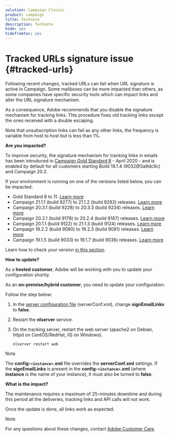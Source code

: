 ```yaml
---
solution: Campaign Classic
product: campaign
title: Technote
description: Technote
hide: yes
hidefromtoc: yes
---
```

# Tracked URLs signature issue {#tracked-urls}

Following recent changes, tracked URLs can fail when URL signature is active in Campaign. Some mailboxes can be more impacted than others, as some companies have specific security tools which can impact links and alter the URL signature mechanism.

As a consequence, Adobe recommends that you disable the signature mechanism for tracking links. This procedure fixes old tracking links except the ones received with a double escaping.

Note that unsubscription links can fail as any other links, the frequency is variable from host to host but is less than 1%.

**Are you impacted?**

To improve security, the signature mechanism for tracking links in emails has been introduced in [Campaign Gold Standard 8](../rn/using/gold-standard.md#gs8) - April 2020 - and is enabled by default for all customers starting Build 19.1.4 (9032@3a9dc9c) and Campaign 20.2.

If your environment is running on one of the versions listed below, you can be impacted:

* Gold Standard 8 to 11. [Learn more](../rn/using/gold-standard.md#gs-8)
* Campaign 21.1.1 (build 9277) to 21.1.2 (build 9282) releases. [Learn more](../rn/using/latest-release.md)
* Campaign 20.3.1 (build 9228) to 20.3.3 (build 9234) releases. [Learn more](../rn/using/release--20-3.md)
* Campaign 20.2.1 (build 9178) to 20.2.4 (build 9187) releases. [Learn more](../rn/using/release--20-2.md)
* Campaign 20.1.1 (build 9122) to 21.1.3 (build 9124) releases. [Learn more](../rn/using/release--20-1.md)
* Campaign 19.2.2 (build 9080) to 19.2.3 (build 9081) releases. [Learn more](../rn/using/release--19-2.md)
* Campaign 19.1.5 (build 9033) to 19.1.7 (build 9036) releases. [Learn more](../rn/using/release--19-1.md)

Learn how to check your version [in this section](../platform/using/launching-adobe-campaign.md#getting-your-campaign-version).

**How to update?**

As a **hosted customer**, Adobe will be working with you to update your configuration shortly.

As an **on-premise/hybrid customer**, you need to update your configuration.

Follow the step below:

1. In the [server configuration file](../installation/using/the-server-configuration-file.md) (serverConf.xml), change **signEmailLinks** to **false**.
1. Restart the **nlserver** service.
1. On the tracking server, restart the web server (apache2 on Debian, httpd on CentOS/RedHat, IIS on Windows).

    ```
    nlserver restart web
    ```

>[!NOTE]
>
>The **config-`<instance>`.xml** file overrides the **serverConf.xml** settings. If the **signEmailLinks** is present in the  **config-`<instance>`.xml** (where **instance** is the name of your instance), it must also be turned to **false**.
>

**What is the impact?**

The maintenance requires a maximum of 25-minutes downtime and during this period all the deliveries, tracking links and API calls will not work.

Once the update is done, all links work as expected.

>[!NOTE]
>
>For any questions about these changes, contact [Adobe Customer Care](https://helpx.adobe.com/enterprise/admin-guide.html/enterprise/using/support-for-experience-cloud.ug.html).
>
